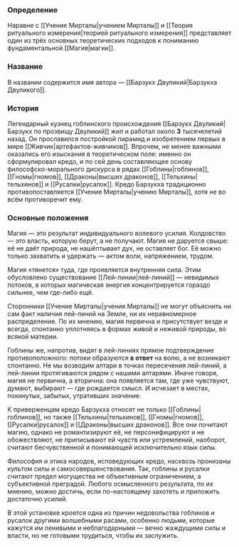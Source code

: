 ### Определение
Наравне с [[Учение Мирталы|учением Мирталы]] и [[Теория ритуального измерения|теорией ритуального измерения]] представляет один из трёх основных теоретических подходов к пониманию фундаментальной [[Магия|магии]]. 

### Название
В названии содержится имя автора — [[Барзукх Двуликий|Барзукха Двуликого]].

### История
Легендарный кузнец гоблинского происхождения [[Барзукх Двуликий|Барзукх по прозвищу Двуликий]] жил и работал около **3** тысячелетий назад. Он прославился постройкой пирамид и изобретением первых в мире [[Живчик|артефактов-живчиков]]. Впрочем, не менее важными оказались его изыскания в теоретическом поле: именно он сформулировал кредо, и по сей день составляющее основу философско-морального дискурса в рядах [[Гоблины|гоблинов]], [[Гномы|гномов]], [[Драконы|высших драконов]], [[Тельхины|тельхинов]] и [[Русалки|русалок]]. Кредо Барзукха традиционно противопоставляется [[Учение Мирталы|учению Мирталы]], хотя не во всём противоречит ему.

### Основные положения
Магия — это результат индивидуального волевого усилия. Колдовство — это власть, которую берут, а не получают. Магия не даруется свыше: её не даёт природа, не нашёптывает дух, не оставляет бог. Её можно только захватить и удержать — актом воли, напряжением, трудом.

Магия «тянется» туда, где проявляется внутренняя сила. Этим обусловлено существование [[Лей-линии|лей-линий]] — невидимых потоков, в которых магическая энергия концентрируется гораздо сильнее, чем где-либо ещё.

Сторонники [[Учение Мирталы|учения Мирталы]] не могут объяснить ни сам факт наличия лей-линий на Земле, ни их неравномерное распределение. По их мнению, магия первична и присутствует везде и всегда, спонтанно уплотняясь в формах живой и неживой природы, во всякой материи.

Гоблины же, напротив, видят в лей-линиях прямое подтверждение противоположного: потоки образуются **в ответ** на волю, а не возникают спонтанно. Не мы возводим алтари в точках пересечения лей-линий, а лей-линии протягиваются рядом с нашими алтарями. Иначе говоря, магия не первична, а вторична: она появляется там, где уже чувствуют, думают, выбирают — где рождается смысл. И исчезает в местах, покинутых, забытых, утративших значение.

К приверженцам кредо Барзукха относят не только [[Гоблины|гоблинов]], но также [[Тельхины|тельхинов]], [[Гномы|гномов]], [[Русалки|русалок]] и [[Драконы|высших драконов]]. Все они почитают магию, однако не романтизируют её, не персонифицируют и не обожествляют, не приписывают ей чувств или устремлений, наоборот, считают бесчувственной и понимающей исключительно язык силы.

Философия и этика народов, исповедующих кредо, насквозь пронизаны культом силы и самосовершенствования. Так, гоблины и русалки считают предел могущества не объективным ограничением, а субъективной преградой. Любого осмысленного результата, по их мнению, можно достичь, если по-настоящему захотеть и приложить достаточно усилий.

В этой установке кроется одна из причин недовольства гоблинов и русалок другими волшебными расами, особенно людьми, которые кажутся им ленивыми и неблагодарными — вечно жаждущими силы и власти, но не готовыми трудиться, чтобы их заслужить.
